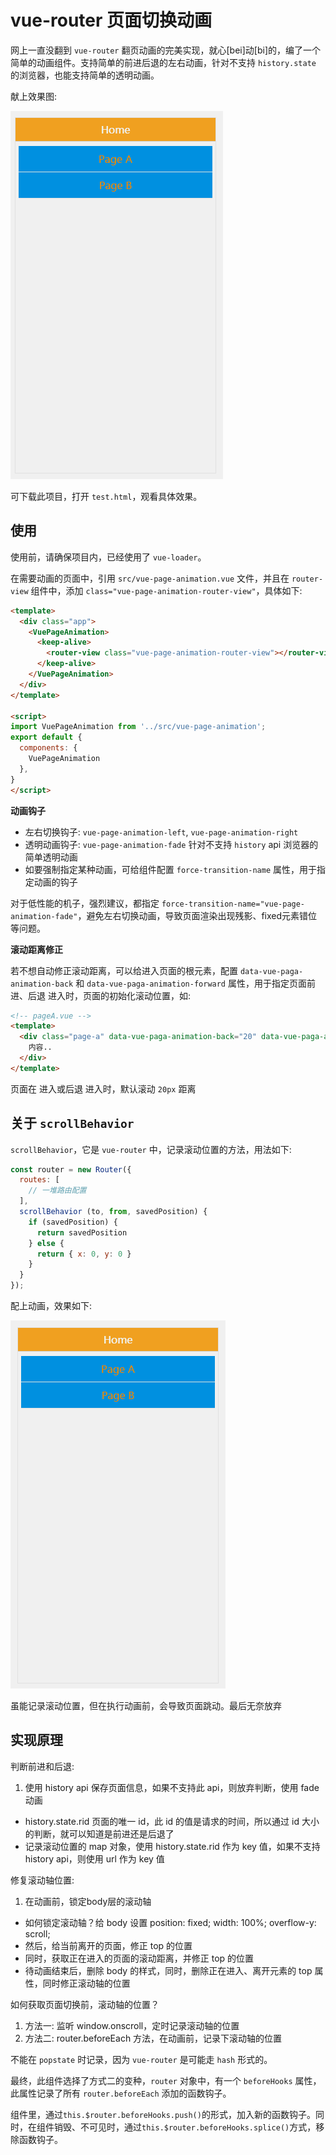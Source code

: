 # vue-router 页面切换动画
网上一直没翻到 `vue-router` 翻页动画的完美实现，就心[bei]动[bi]的，编了一个简单的动画组件。支持简单的前进后退的左右动画，针对不支持 `history.state` 的浏览器，也能支持简单的透明动画。

献上效果图:

![images/preview.gif](images/preview.gif)

可下载此项目，打开 `test.html`，观看具体效果。

## 使用

使用前，请确保项目内，已经使用了 `vue-loader`。

在需要动画的页面中，引用 `src/vue-page-animation.vue` 文件，并且在 `router-view` 组件中，添加 `class="vue-page-animation-router-view"`，具体如下:
```html
<template>
  <div class="app">
    <VuePageAnimation>
      <keep-alive>
        <router-view class="vue-page-animation-router-view"></router-view>
      </keep-alive>
    </VuePageAnimation>
  </div>
</template>

<script>
import VuePageAnimation from '../src/vue-page-animation';
export default {
  components: {
    VuePageAnimation
  },
}
</script>
```

**动画钩子**

* 左右切换钩子: `vue-page-animation-left`, `vue-page-animation-right`
* 透明动画钩子: `vue-page-animation-fade` 针对不支持 `history` api 浏览器的简单透明动画
* 如要强制指定某种动画，可给组件配置 `force-transition-name` 属性，用于指定动画的钩子

对于低性能的机子，强烈建议，都指定 `force-transition-name="vue-page-animation-fade"`，避免左右切换动画，导致页面渲染出现残影、fixed元素错位等问题。

**滚动距离修正**

若不想自动修正滚动距离，可以给进入页面的根元素，配置 `data-vue-paga-animation-back` 和 `data-vue-paga-animation-forward` 属性，用于指定页面前进、后退 进入时，页面的初始化滚动位置，如:

```html
<!-- pageA.vue -->
<template>
  <div class="page-a" data-vue-paga-animation-back="20" data-vue-paga-animation-forward="20">
    内容..
  </div>
</template>
```
页面在 进入或后退 进入时，默认滚动 `20px` 距离

## 关于 `scrollBehavior`
`scrollBehavior`，它是 `vue-router` 中，记录滚动位置的方法，用法如下:

```javascript
const router = new Router({
  routes: [
    // 一堆路由配置
  ],
  scrollBehavior (to, from, savedPosition) {
    if (savedPosition) {
      return savedPosition
    } else {
      return { x: 0, y: 0 }
    }
  }
});
```

配上动画，效果如下:

![images/scrollBehavior.gif](images/scrollBehavior.gif)

虽能记录滚动位置，但在执行动画前，会导致页面跳动。最后无奈放弃


## 实现原理

判断前进和后退:
1. 使用 history api 保存页面信息，如果不支持此 api，则放弃判断，使用 fade 动画
* history.state.rid 页面的唯一 id，此 id 的值是请求的时间，所以通过 id 大小的判断，就可以知道是前进还是后退了
* 记录滚动位置的 map 对象，使用 history.state.rid 作为 key 值，如果不支持 history api，则使用 url 作为 key 值

修复滚动轴位置:
1. 在动画前，锁定body层的滚动轴
* 如何锁定滚动轴？给 body 设置 position: fixed; width: 100%; overflow-y: scroll;
* 然后，给当前离开的页面，修正 top 的位置
* 同时，获取正在进入的页面的滚动距离，并修正 top 的位置
* 待动画结束后，删除 body 的样式，同时，删除正在进入、离开元素的 top 属性，同时修正滚动轴的位置

如何获取页面切换前，滚动轴的位置？
1. 方法一: 监听 window.onscroll，定时记录滚动轴的位置
2. 方法二: router.beforeEach 方法，在动画前，记录下滚动轴的位置

不能在 `popstate` 时记录，因为 `vue-router` 是可能走 `hash` 形式的。

最终，此组件选择了方式二的变种，`router` 对象中，有一个 `beforeHooks` 属性，此属性记录了所有 `router.beforeEach` 添加的函数钩子。

组件里，通过`this.$router.beforeHooks.push()`的形式，加入新的函数钩子。同时，在组件销毁、不可见时，通过`this.$router.beforeHooks.splice()`方式，移除函数钩子。
